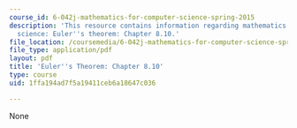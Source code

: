 ```yaml
---
course_id: 6-042j-mathematics-for-computer-science-spring-2015
description: 'This resource contains information regarding mathematics for computer
  science: Euler''s theorem: Chapter 8.10.'
file_location: /coursemedia/6-042j-mathematics-for-computer-science-spring-2015/1ffa194ad7f5a19411ceb6a18647c036_MIT6_042JS15_Session14.pdf
file_type: application/pdf
layout: pdf
title: 'Euler''s Theorem: Chapter 8.10'
type: course
uid: 1ffa194ad7f5a19411ceb6a18647c036

---
```

None